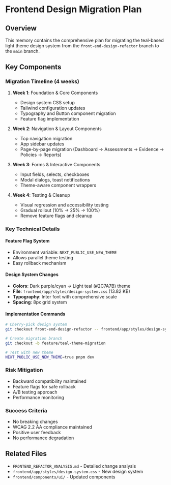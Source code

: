 # Frontend Design Migration Plan

## Overview
This memory contains the comprehensive plan for migrating the teal-based light theme design system from the `front-end-design-refactor` branch to the `main` branch.

## Key Components

### Migration Timeline (4 weeks)
1. **Week 1**: Foundation & Core Components
   - Design system CSS setup
   - Tailwind configuration updates  
   - Typography and Button component migration
   - Feature flag implementation

2. **Week 2**: Navigation & Layout Components
   - Top navigation migration
   - App sidebar updates
   - Page-by-page migration (Dashboard → Assessments → Evidence → Policies → Reports)

3. **Week 3**: Forms & Interactive Components
   - Input fields, selects, checkboxes
   - Modal dialogs, toast notifications
   - Theme-aware component wrappers

4. **Week 4**: Testing & Cleanup
   - Visual regression and accessibility testing
   - Gradual rollout (10% → 25% → 100%)
   - Remove feature flags and cleanup

### Key Technical Details

#### Feature Flag System
- Environment variable: `NEXT_PUBLIC_USE_NEW_THEME`
- Allows parallel theme testing
- Easy rollback mechanism

#### Design System Changes
- **Colors**: Dark purple/cyan → Light teal (#2C7A7B) theme
- **File**: `frontend/app/styles/design-system.css` (13.82 KB)
- **Typography**: Inter font with comprehensive scale
- **Spacing**: 8px grid system

#### Implementation Commands
```bash
# Cherry-pick design system
git checkout front-end-design-refactor -- frontend/app/styles/design-system.css

# Create migration branch
git checkout -b feature/teal-theme-migration

# Test with new theme
NEXT_PUBLIC_USE_NEW_THEME=true pnpm dev
```

### Risk Mitigation
- Backward compatibility maintained
- Feature flags for safe rollback
- A/B testing approach
- Performance monitoring

### Success Criteria
- No breaking changes
- WCAG 2.2 AA compliance maintained
- Positive user feedback
- No performance degradation

## Related Files
- `FRONTEND_REFACTOR_ANALYSIS.md` - Detailed change analysis
- `frontend/app/styles/design-system.css` - New design system
- `frontend/components/ui/` - Updated components